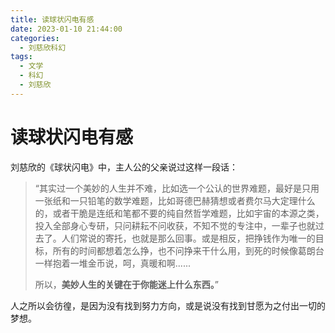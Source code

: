 ```yaml
---
title: 读球状闪电有感
date: 2023-01-10 21:44:00
categories:
  - 刘慈欣科幻
tags:
  - 文学
  - 科幻
  - 刘慈欣
---
```


# 读球状闪电有感

刘慈欣的《球状闪电》中，主人公的父亲说过这样一段话：

> “其实过一个美妙的人生并不难，比如选一个公认的世界难题，最好是只用一张纸和一只铅笔的数学难题，比如哥德巴赫猜想或者费尔马大定理什么的，或者干脆是连纸和笔都不要的纯自然哲学难题，比如宇宙的本源之类，投入全部身心专研，只问耕耘不问收获，不知不觉的专注中，一辈子也就过去了。人们常说的寄托，也就是那么回事。或是相反，把挣钱作为唯一的目标，所有的时间都想着怎么挣，也不问挣来干什么用，到死的时候像葛朗台一样抱着一堆金币说，呵，真暖和啊......
>
> 所以，**美妙人生的关键在于你能迷上什么东西。**”
>

人之所以会彷徨，是因为没有找到努力方向，或是说没有找到甘愿为之付出一切的梦想。
